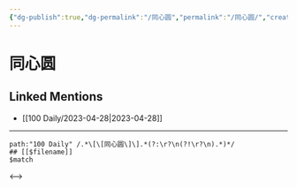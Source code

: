 ```yaml
---
{"dg-publish":true,"dg-permalink":"/同心圆","permalink":"/同心圆/","created":"2023-04-29T16:52:11.000+08:00","updated":"2023-04-29T16:52:12.000+08:00"}
---
```


# 同心圆

## Linked Mentions
- [[100 Daily/2023-04-28\|2023-04-28]]


---

```expander
path:"100 Daily" /.*\[\[同心圆\]\].*(?:\r?\n(?!\r?\n).*)*/
## [[$filename]]
$match
```

<-->